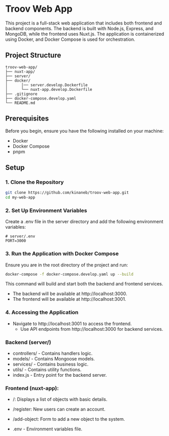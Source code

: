 # Troov Web App

This project is a full-stack web application that includes both frontend and backend components. The backend is built with Node.js, Express, and MongoDB, while the frontend uses Nuxt.js. The application is containerized using Docker, and Docker Compose is used for orchestration.

## Project Structure

```plaintext
troov-web-app/
├── nuxt-app/
├── server/
├── docker/
│      │── server.develop.Dockerfile
│      └── nuxt-app.develop.Dockerfile
├── .gitignore
├── docker-compose.develop.yaml
└── README.md
```

## Prerequisites

Before you begin, ensure you have the following installed on your machine:

- Docker
- Docker Compose
- pnpm

## Setup

### 1. Clone the Repository

```bash
git clone https://github.com/kinaneb/troov-web-app.git
cd my-web-app
```

### 2. Set Up Environment Variables

Create a .env file in the server directory and add the following environment variables:

```plaintext
# server/.env
PORT=3000
```

### 3. Run the Application with Docker Compose

Ensure you are in the root directory of the project and run:

```bash
docker-compose -f docker-compose.develop.yaml up --build
```

This command will build and start both the backend and frontend services.

- The backend will be available at http://localhost:3000.
- The frontend will be available at http://localhost:3001.

### 4. Accessing the Application

- Navigate to http://localhost:3001 to access the frontend.
  - Use API endpoints from http://localhost:3000 for backend services.

### Backend (server/)

- controllers/ - Contains handlers logic.
- models/ - Contains Mongoose models.
- services/ - Contains business logic.
- utils/ - Contains utility functions.
- index.js - Entry point for the backend server.

### Frontend (nuxt-app):
- /: Displays a list of objects with basic details.
- /register: New users can create an account.
- /add-object: Form to add a new object to the system.

- .env - Environment variables file.
